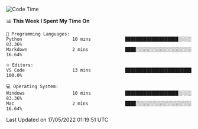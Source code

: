 <!--START_SECTION:waka-->
![Code Time](http://img.shields.io/badge/Code%20Time-0%20secs-blue)

📊 **This Week I Spent My Time On** 

```text
💬 Programming Languages: 
Python                   10 mins             ████████████████████░░░░░   83.36% 
Markdown                 2 mins              ████░░░░░░░░░░░░░░░░░░░░░   16.64%

🔥 Editors: 
VS Code                  13 mins             █████████████████████████   100.0%

💻 Operating System: 
Windows                  10 mins             ████████████████████░░░░░   83.36% 
Mac                      2 mins              ████░░░░░░░░░░░░░░░░░░░░░   16.64%

```


 Last Updated on 17/05/2022 01:19:51 UTC
<!--END_SECTION:waka-->
